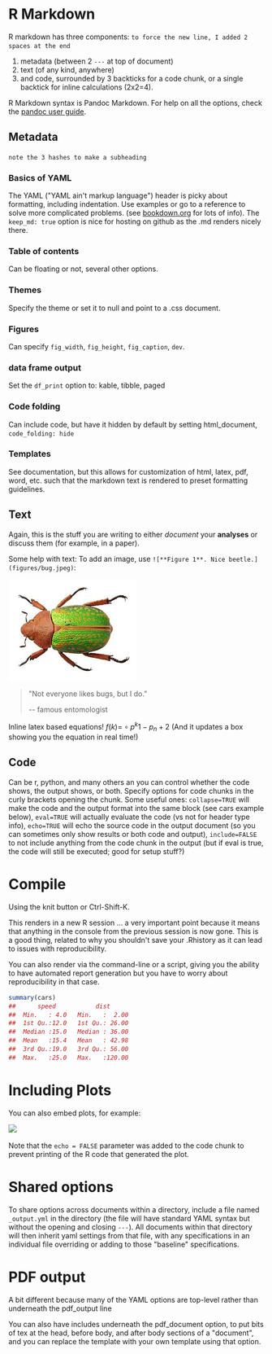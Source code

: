 R Markdown
==========

R markdown has three components: `to force the new line, I added 2 spaces at the end`
1. metadata (between 2 `---` at top of document)
2. text (of any kind, anywhere)
3. and code, surrounded by 3 backticks for a code chunk, or a single backtick for inline calculations (2x2=4).

R Markdown syntax is Pandoc Markdown. For help on all the options, check the [pandoc user guide](https://pandoc.org/MANUAL.html).

Metadata
--------

`note the 3 hashes to make a subheading`

### Basics of YAML

The YAML ("YAML ain't markup language") header is picky about formatting, including indentation. Use examples or go to a reference to solve more complicated problems. (see [bookdown.org](www.bookdown.org) for lots of info). The `keep_md: true` option is nice for hosting on github as the .md renders nicely there.

### Table of contents

Can be floating or not, several other options.

### Themes

Specify the theme or set it to null and point to a .css document.

### Figures

Can specify `fig_width`, `fig_height`, `fig_caption`, `dev`.

### data frame output

Set the `df_print` option to: kable, tibble, paged

### Code folding

Can include code, but have it hidden by default by setting html\_document, `code_folding: hide`

### Templates

See documentation, but this allows for customization of html, latex, pdf, word, etc. such that the markdown text is rendered to preset formatting guidelines.

Text
----

Again, this is the stuff you are writing to either *document* your **analyses** or discuss them (for example, in a paper).

Some help with text: To add an image, use `![**Figure 1**. Nice beetle.](figures/bug.jpeg)`:

![**Figure 1**. Nice beetle.](figures/bug.jpeg)

> "Not everyone likes bugs, but I do."
>
> -- famous entomologist

Inline latex based equations! *f*(*k*)= ∘ *p*<sup>*k*</sup>1 − *p*<sub>*n*</sub> + 2 (And it updates a box showing you the equation in real time!)

Code
----

Can be r, python, and many others an you can control whether the code shows, the output shows, or both. Specify options for code chunks in the curly brackets opening the chunk. Some useful ones: `collapse=TRUE` will make the code and the output format into the same block (see cars example below), `eval=TRUE` will actually evaluate the code (vs not for header type info), `echo=TRUE` will echo the source code in the output document (so you can sometimes only show results or both code and output), `include=FALSE` to not include anything from the code chunk in the output (but if eval is true, the code will still be executed; good for setup stuff?)

Compile
=======

Using the knit button or Ctrl-Shift-K.

This renders in a new R session ... a very important point because it means that anything in the console from the previous session is now gone. This is a good thing, related to why you shouldn't save your .Rhistory as it can lead to issues with reproducibility.

You can also render via the command-line or a script, giving you the ability to have automated report generation but you have to worry about reproducibility in that case.

``` r
summary(cars)
##      speed           dist       
##  Min.   : 4.0   Min.   :  2.00  
##  1st Qu.:12.0   1st Qu.: 26.00  
##  Median :15.0   Median : 36.00  
##  Mean   :15.4   Mean   : 42.98  
##  3rd Qu.:19.0   3rd Qu.: 56.00  
##  Max.   :25.0   Max.   :120.00
```

Including Plots
===============

You can also embed plots, for example:

![](learnRmd_files/figure-markdown_github/pressure-1.png)

Note that the `echo = FALSE` parameter was added to the code chunk to prevent printing of the R code that generated the plot.

Shared options
==============

To share options across documents within a directory, include a file named `_output.yml` in the directory (the file will have standard YAML syntax but without the opening and closing `---`). All documents within that directory will then inherit yaml settings from that file, with any specifications in an individual file overriding or adding to those "baseline" specifications.

PDF output
==========

A bit different because many of the YAML options are top-level rather than underneath the pdf\_output line

You can also have includes underneath the pdf\_document option, to put bits of tex at the head, before body, and after body sections of a "document", and you can replace the template with your own template using that option.
